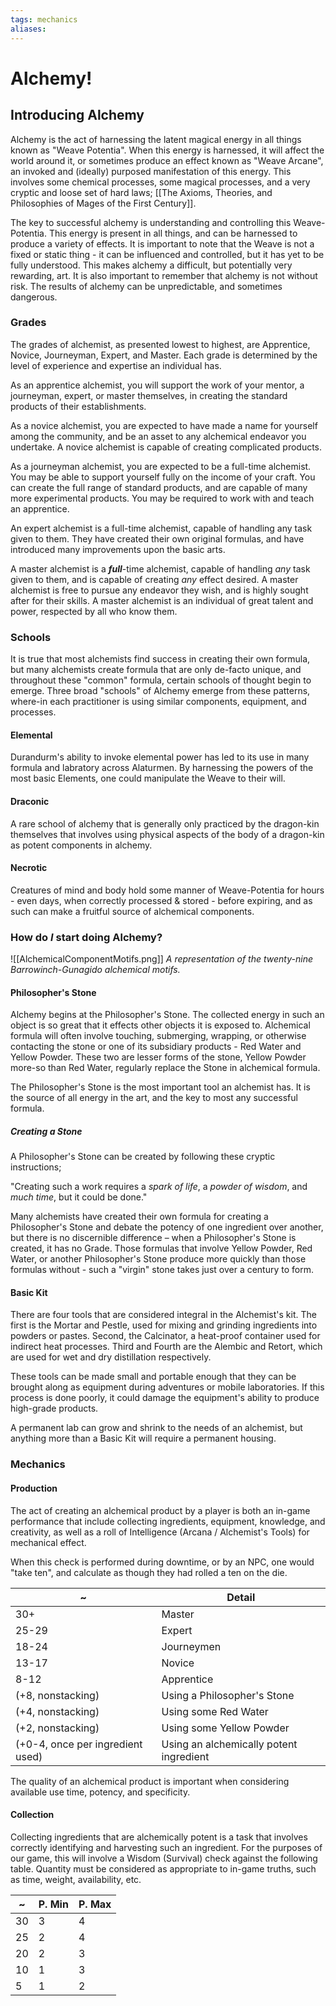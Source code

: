 ```yaml
---
tags: mechanics
aliases:
---
```


# Alchemy!
## Introducing Alchemy
Alchemy is the act of harnessing the latent magical energy in all things known as "Weave Potentia". When this energy is harnessed, it will affect the world around it, or sometimes produce an effect known as "Weave Arcane", an invoked and (ideally) purposed manifestation of this energy. This involves some chemical processes, some magical processes, and a very cryptic and loose set of hard laws; [[The Axioms, Theories, and Philosophies of Mages of the First Century]].

The key to successful alchemy is understanding and controlling this Weave-Potentia. This energy is present in all things, and can be harnessed to produce a variety of effects. It is important to note that the Weave is not a fixed or static thing - it can be influenced and controlled, but it has yet to be fully understood. This makes alchemy a difficult, but potentially very rewarding, art. It is also important to remember that alchemy is not without risk. The results of alchemy can be unpredictable, and sometimes dangerous.

### Grades
The grades of alchemist, as presented lowest to highest, are Apprentice, Novice, Journeyman, Expert, and Master. Each grade is determined by the level of experience and expertise an individual has.

As an apprentice alchemist, you will support the work of your mentor, a journeyman, expert, or master themselves, in creating the standard products of their establishments.

As a novice alchemist, you are expected to have made a name for yourself among the community, and be an asset to any alchemical endeavor you undertake. A novice alchemist is capable of creating complicated products.

As a journeyman alchemist, you are expected to be a full-time alchemist. You may be able to support yourself fully on the income of your craft. You can create the full range of standard products, and are capable of many more experimental products. You may be required to work with and teach an apprentice.

An expert alchemist is a full-time alchemist, capable of handling any task given to them. They have created their own original formulas, and have introduced many improvements upon the basic arts.

A master alchemist is a ***full***-time alchemist, capable of handling *any* task given to them, and is capable of creating *any* effect desired. A master alchemist is free to pursue any endeavor they wish, and is highly sought after for their skills. A master alchemist is an individual of great talent and power, respected by all who know them.

### Schools
It is true that most alchemists find success in creating their own formula, but many alchemists create formula that are only de-facto unique, and throughout these "common" formula, certain schools of thought begin to emerge. Three broad "schools" of Alchemy emerge from these patterns, where-in each practitioner is using similar components, equipment, and processes.

#### Elemental
Durandurm's ability to invoke elemental power has led to its use in many formula and labratory across Alaturmen. By harnessing the powers of the most basic Elements, one could manipulate the Weave to their will.

#### Draconic
A rare school of alchemy that is generally only practiced by the dragon-kin themselves that involves using physical aspects of the body of a dragon-kin as potent components in alchemy.

#### Necrotic
Creatures of mind and body hold some manner of Weave-Potentia for hours - even days, when correctly processed & stored - before expiring, and as such can make a fruitful source of alchemical components.

### How do *I* start doing Alchemy?
![[AlchemicalComponentMotifs.png]]
*A representation of the twenty-nine Barrowinch-Gunagido alchemical motifs.*
#### Philosopher's Stone
Alchemy begins at the Philosopher's Stone. The collected energy in such an object is so great that it effects other objects it is exposed to. Alchemical formula will often involve touching, submerging, wrapping, or otherwise contacting the stone or one of its subsidiary products - Red Water and Yellow Powder. These two are lesser forms of the stone, Yellow Powder more-so than Red Water, regularly replace the Stone in alchemical formula.

The Philosopher's Stone is the most important tool an alchemist has. It is the source of all energy in the art, and the key to most any successful formula. 

##### Creating a Stone
A Philosopher's Stone can be created by following these cryptic instructions;

"Creating such a work requires a *spark of life*, a *powder of wisdom*, and *much time*, but it could be done."

Many alchemists have created their own formula for creating a Philosopher's Stone and debate the potency of one ingredient over another, but there is no discernible difference – when a Philosopher's Stone is created, it has no Grade. Those formulas that involve Yellow Powder, Red Water, or another Philosopher's Stone produce more quickly than those formulas without - such a "virgin" stone takes just over a century to form.

#### Basic Kit
There are four tools that are considered integral in the Alchemist's kit. The first is the Mortar and Pestle, used for mixing and grinding ingredients into powders or pastes. Second, the Calcinator, a heat-proof container used for indirect heat processes. Third and Fourth are the Alembic and Retort, which are used for wet and dry distillation respectively.

These tools can be made small and portable enough that they can be brought along as equipment during adventures or mobile laboratories. If this process is done poorly, it could damage the equipment's ability to produce high-grade products.

A permanent lab can grow and shrink to the needs of an alchemist, but anything more than a Basic Kit will require a permanent housing.

### Mechanics
#### Production
The act of creating an alchemical product by a player is both an in-game performance that include collecting ingredients, equipment, knowledge, and creativity, as well as a roll of Intelligence (Arcana / Alchemist's Tools) for mechanical effect. 

When this check is performed during downtime, or by an NPC, one would "take ten", and calculate as though they had rolled a ten on the die.

~ | Detail
--- | ---
30+ | Master
25-29| Expert
18-24 | Journeymen
13-17 | Novice
8-12 | Apprentice
(+8, nonstacking) | Using a Philosopher's Stone
(+4, nonstacking) | Using some Red Water
(+2, nonstacking) | Using some Yellow Powder
(+0-4, once per ingredient used) | Using an alchemically potent ingredient

The quality of an alchemical product is important when considering available use time, potency, and specificity.

#### Collection
Collecting ingredients that are alchemically potent is a task that involves correctly identifying and harvesting such an ingredient. For the purposes of our game, this will involve a Wisdom (Survival) check against the following table. Quantity must be considered as appropriate to in-game truths, such as time, weight, availability, etc.

~ | P. Min | P. Max
--- | --- | ---
30 | 3 | 4 
25  | 2 | 4 
20 | 2 | 3
10 | 1 | 3
5 | 1 | 2